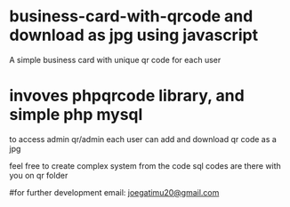 # business-card-with-qrcode and download as jpg using javascript
A simple business card with unique qr code for each user
# invoves phpqrcode library, and simple php mysql
to access admin qr/admin
each user can add and download qr code as a jpg

feel free to create complex system from the code
sql codes are there with you on qr folder

#for further development email: joegatimu20@gmail.com

